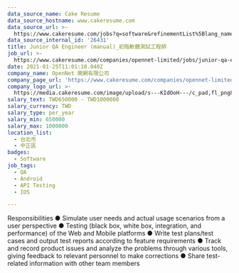 ```yaml
---
data_source_name: Cake Resume
data_source_hostname: www.cakeresume.com
data_source_url: >-
  https://www.cakeresume.com/jobs?q=software&refinementList%5Blang_name%5D%5B0%5D=English&refinementList%5Bsalary_type%5D=per_year&range%5Bsalary_range%5D%5Bmin%5D=1000000&page=2
data_source_internal_id: '26431'
title: Junior QA Engineer (manual)_初階軟體測試工程師
job_url: >-
  https://www.cakeresume.com/companies/opennet-limited/jobs/junior-qa-engineer-manual-_software-test-engineer
date: 2021-01-25T11:01:10.040Z
company_name: OpenNet 開網有限公司
company_page_url: 'https://www.cakeresume.com/companies/opennet-limited'
company_logo_url: >-
  https://media.cakeresume.com/image/upload/s---KIdOoH---/c_pad,fl_png8,h_200,w_200/v1574663536/bzaybcelyff1kqaqhhmr.png
salary_text: TWD650000 - TWD1000000
salary_currency: TWD
salary_type: per_year
salary_min: 650000
salary_max: 1000000
location_list:
  - 台北市
  - 中正區
badges:
  - Software
job_tags:
  - QA
  - Android
  - API Testing
  - IOS

---
```


Responsibilities ● Simulate user needs and actual usage scenarios from a user perspective ● Testing (black box, white box, integration, and performance) of the Web and Mobile platforms ● Write test plans/test cases and output test reports according to feature requirements ● Track and record product issues and analyze the problems through various tools, giving feedback to relevant personnel to make corrections ● Share test-related information with other team members